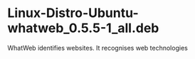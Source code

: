 # Linux-Distro-Ubuntu-whatweb_0.5.5-1_all.deb
WhatWeb identifies websites. It recognises web technologies 
